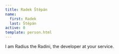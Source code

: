 ```yaml
---
title: Radek Štěpán
name:
  first: Radek
  last: Štěpán
active: 0
template: person.html
---
```

I am Radius the Radini, the developer at your service.
